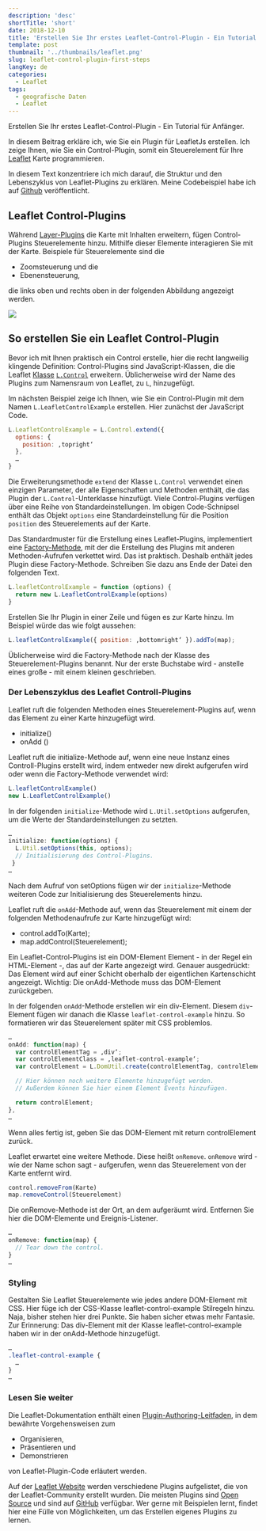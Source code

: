 ```yaml
---
description: 'desc'
shortTitle: 'short'
date: 2018-12-10
title: 'Erstellen Sie Ihr erstes Leaflet-Control-Plugin - Ein Tutorial für Anfänger'
template: post
thumbnail: '../thumbnails/leaflet.png'
slug: leaflet-control-plugin-first-steps
langKey: de
categories:
  - Leaflet
tags:
  - geografische Daten
  - Leaflet
---
```


Erstellen Sie Ihr erstes Leaflet-Control-Plugin - Ein Tutorial für Anfänger.

In diesem Beitrag erkläre ich, wie Sie ein Plugin für LeafletJs erstellen. Ich zeige Ihnen, wie Sie ein Control-Plugin, somit ein Steuerelement für Ihre [Leaflet](http://leafletjs.com/) Karte programmieren.

In diesem Text konzentriere ich mich darauf, die Struktur und den Lebenszyklus von Leaflet-Plugins zu erklären. Meine Codebeispiel habe ich auf [Github](https://github.com/astridx/leafletjs-plugin-boilerplate) veröffentlicht.

## Leaflet Control-Plugins

Während [Layer-Plugins](/leaflet-layer-plugin-first-steps) die Karte mit Inhalten erweitern, fügen Control-Plugins Steuerelemente hinzu. Mithilfe dieser Elemente interagieren Sie mit der Karte. Beispiele für Steuerelemente sind die

- Zoomsteuerung und die
- Ebenensteuerung,

die links oben und rechts oben in der folgenden Abbildung angezeigt werden.

![](/images/leafletcontrollsundlayer.png)

## So erstellen Sie ein Leaflet Control-Plugin

Bevor ich mit Ihnen praktisch ein Control erstelle, hier die recht langweilig klingende Definition: Control-Plugins sind JavaScript-Klassen, die die Leaflet [Klasse](https://leafletjs.com/reference.html#class) [`L.Control`](https://leafletjs.com/reference.html#control) erweitern. Üblicherweise wird der Name des Plugins zum Namensraum von Leaflet, zu `L`, hinzugefügt.

Im nächsten Beispiel zeige ich Ihnen, wie Sie ein Control-Plugin mit dem Namen `L.LeafletControlExample` erstellen. Hier zunächst der JavaScript Code.

```js
L.LeafletControlExample = L.Control.extend({
  options: {
    position: ‚topright‘
  },
  …
}
```

Die Erweiterungsmethode `extend` der Klasse `L.Control` verwendet einen einzigen Parameter, der alle Eigenschaften und Methoden enthält, die das Plugin der `L.Control`-Unterklasse hinzufügt. Viele Control-Plugins verfügen über eine Reihe von Standardeinstellungen. Im obigen Code-Schnipsel enthält das Objekt `options` eine Standardeinstellung für die Position `position` des Steuerelements auf der Karte.

Das Standardmuster für die Erstellung eines Leaflet-Plugins, implementiert eine [Factory-Methode](https://de.wikipedia.org/wiki/Fabrikmethode), mit der die Erstellung des Plugins mit anderen Methoden-Aufrufen verkettet wird. Das ist praktisch. Deshalb enthält jedes Plugin diese Factory-Methode. Schreiben Sie dazu ans Ende der Datei den folgenden Text.

```js
L.leafletControlExample = function (options) {
  return new L.LeafletControlExample(options)
}
```

Erstellen Sie Ihr Plugin in einer Zeile und fügen es zur Karte hinzu. Im Beispiel würde das wie folgt aussehen:

```js
L.leafletControlExample({ position: ‚bottomright‘ }).addTo(map);
```

Üblicherweise wird die Factory-Methode nach der Klasse des Steuerelement-Plugins benannt. Nur der erste Buchstabe wird - anstelle eines große - mit einem kleinen geschrieben.

### Der Lebenszyklus des Leaflet Controll-Plugins

Leaflet ruft die folgenden Methoden eines Steuerelement-Plugins auf, wenn das Element zu einer Karte hinzugefügt wird.

- initialize()
- onAdd ()

Leaflet ruft die initialize-Methode auf, wenn eine neue Instanz eines Controll-Plugins erstellt wird, indem entweder new direkt aufgerufen wird oder wenn die Factory-Methode verwendet wird:

```js
L.leafletControlExample()
new L.LeafletControlExample()
```

In der folgenden `initialize`-Methode wird `L.Util.setOptions` aufgerufen, um die Werte der Standardeinstellungen zu setzten.

```js
…
initialize: function(options) {
  L.Util.setOptions(this, options);
  // Initialisierung des Control-Plugins.
 }
…
```

Nach dem Aufruf von setOptions fügen wir der `initialize`-Methode weiteren Code zur Initialisierung des Steuerelements hinzu.

Leaflet ruft die `onAdd`-Methode auf, wenn das Steuerelement mit einem der folgenden Methodenaufrufe zur Karte hinzugefügt wird:

- control.addTo(Karte);
- map.addControl(Steuerelement);

Ein Leaflet-Control-Plugins ist ein DOM-Element Element - in der Regel ein HTML-Element -, das auf der Karte angezeigt wird. Genauer ausgedrückt: Das Element wird auf einer Schicht oberhalb der eigentlichen Kartenschicht angezeigt. Wichtig: Die onAdd-Methode muss das DOM-Element zurückgeben.

In der folgenden `onAdd`-Methode erstellen wir ein div-Element. Diesem `div`-Element fügen wir danach die Klasse `leaflet-control-example` hinzu. So formatieren wir das Steuerelement später mit CSS problemlos.

```js
…
onAdd: function(map) {
  var controlElementTag = ‚div‘;
  var controlElementClass = ‚leaflet-control-example‘;
  var controlElement = L.DomUtil.create(controlElementTag, controlElementClass);

  // Hier können noch weitere Elemente hinzugefügt werden.
  // Außerdem können Sie hier einem Element Events hinzufügen.

  return controlElement;
},
…
```

Wenn alles fertig ist, geben Sie das DOM-Element mit return controlElement zurück.

Leaflet erwartet eine weitere Methode. Diese heißt `onRemove`. `onRemove` wird - wie der Name schon sagt - aufgerufen, wenn das Steuerelement von der Karte entfernt wird.

```js
control.removeFrom(Karte)
map.removeControl(Steuerelement)
```

Die onRemove-Methode ist der Ort, an dem aufgeräumt wird. Entfernen Sie hier die DOM-Elemente und Ereignis-Listener.

```js
…
onRemove: function(map) {
  // Tear down the control.
}
…
```

### Styling

Gestalten Sie Leaflet Steuerelemente wie jedes andere DOM-Element mit CSS. Hier füge ich der CSS-Klasse leaflet-control-example Stilregeln hinzu. Naja, bisher stehen hier drei Punkte. Sie haben sicher etwas mehr Fantasie. Zur Erinnerung: Das div-Element mit der Klasse leaflet-control-example haben wir in der onAdd-Methode hinzugefügt.

```css
…
.leaflet-control-example {
  …
}
…
```

### Lesen Sie weiter

Die Leaflet-Dokumentation enthält einen [Plugin-Authoring-Leitfaden](https://leafletjs.com/2013/06/28/leaflet-plugin-authoring-guide.html), in dem bewährte Vorgehensweisen zum

- Organisieren,
- Präsentieren und
- Demonstrieren

von Leaflet-Plugin-Code erläutert werden.

Auf der [Leaflet Website](https://leafletjs.com/plugins.html) werden verschiedene Plugins aufgelistet, die von der Leaflet-Community erstellt wurden. Die meisten Plugins sind [Open Source](https://de.wikipedia.org/wiki/Open_Source) und sind auf [GitHub](https://github.com/) verfügbar. Wer gerne mit Beispielen lernt, findet hier eine Fülle von Möglichkeiten, um das Erstellen eigenes Plugins zu lernen.
<img src="https://vg07.met.vgwort.de/na/9d837975379d4010bbfe80e882a40aa7" width="1" height="1" alt="">
